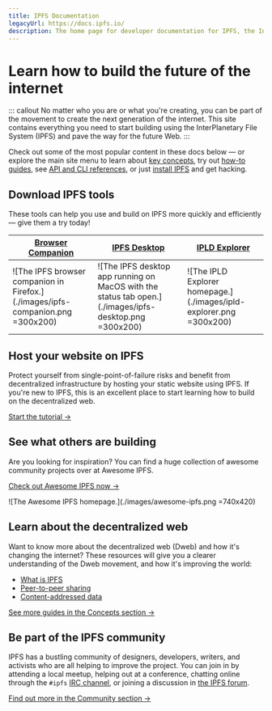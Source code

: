 ```yaml
---
title: IPFS Documentation
legacyUrl: https://docs.ipfs.io/
description: The home page for developer documentation for IPFS, the InterPlanetary File System.
---
```


# Learn how to build the future of the internet

::: callout
No matter who you are or what you're creating, you can be part of the movement to create the next generation of the internet. This site contains everything you need to start building using the InterPlanetary File System (IPFS) and pave the way for the future Web.
:::

Check out some of the most popular content in these docs below — or explore the main site menu to learn about <a href="/concepts/">key concepts</a>, try out <a href="/how-to/">how-to guides</a>, see <a href="/reference/">API and CLI references</a>, or just <a href="/install/">install IPFS</a> and get hacking.

## Download IPFS tools

These tools can help you use and build on IPFS more quickly and efficiently — give them a try today!

| [Browser Companion](https://github.com/ipfs-shipyard/ipfs-companion)            | [IPFS Desktop](https://github.com/ipfs-shipyard/ipfs-desktop)                                          | [IPLD Explorer](https://explore.ipld.io/)                           |
| ------------------------------------------------------------------------------- | ------------------------------------------------------------------------------------------------------ | ------------------------------------------------------------------- |
| ![The IPFS browser companion in Firefox.](./images/ipfs-companion.png =300x200) | ![The IPFS desktop app running on MacOS with the status tab open.](./images/ipfs-desktop.png =300x200) | ![The IPLD Explorer homepage.](./images/ipld-explorer.png =300x200) |

## Host your website on IPFS

Protect yourself from single-point-of-failure risks and benefit from decentralized infrastructure by hosting your static website using IPFS. If you're new to IPFS, this is an excellent place to start learning how to build on the decentralized web.

[Start the tutorial →](/how-to/websites-on-ipfs/single-page-website/)

## See what others are building

Are you looking for inspiration? You can find a huge collection of awesome community projects over at Awesome IPFS.

[Check out Awesome IPFS now →](https://awesome.ipfs.io/)

![The Awesome IPFS homepage.](./images/awesome-ipfs.png =740x420)

## Learn about the decentralized web

Want to know more about the decentralized web (Dweb) and how it's changing the internet? These resources will give you a clearer understanding of the Dweb movement, and how it's improving the world:

- [What is IPFS](/concepts/what-is-ipfs/)
- [Peer-to-peer sharing](/concepts/dht/)
- [Content-addressed data](/concepts/content-addressing/)

[See more guides in the Concepts section →](/concepts/)

## Be part of the IPFS community

IPFS has a bustling community of designers, developers, writers, and activists who are all helping to improve the project. You can join in by attending a local meetup, helping out at a conference, chatting online through the `#ipfs` [IRC channel](/community/irc), or joining a discussion in [the IPFS forum](https://discuss.ipfs.io/).

[Find out more in the Community section →](/community/)
